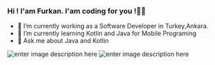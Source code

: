 ﻿### Hi ! I'am Furkan. I'am coding for you !🙋‍♂️

-   🔭  I’m currently working as a Software Developer in Turkey,Ankara.
-   🌱  I’m currently learning Kotlin and Java for Mobile Programing 
-   💬  Ask me about Java and Kotlin

![enter image description here](https://camo.githubusercontent.com/2309797487e5e969659a3b545c96151807b04120a9cc2985f632ec94ba00c9f3/68747470733a2f2f6d656469612e67697068792e636f6d2f6d656469612f53576f536b4e36447854737a71494b4571762f67697068792e676966)
![enter image description here](https://raw.githubusercontent.com/BrunnerLivio/brunnerlivio/master/images/marquee.svg)



